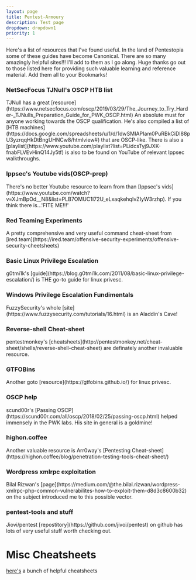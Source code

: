 ```yaml
---
layout: page
title: Pentest-Armoury
description: Test page
dropdown: dropdown1
priority: 1
---
```


Here's a list of resources that I've found useful. In the land of Pentestopia some of these guides have become Canonical.
There are so many amazingly helpful sites!!! I'll add to them as I go along. Huge thanks go out to those listed here for providing such valuable learning and reference material.
Add them all to your Bookmarks!

<h3>NetSecFocus TJNull's OSCP HTB list</h3>
TJNull has a great [resource](https://www.netsecfocus.com/oscp/2019/03/29/The_Journey_to_Try_Harder-_TJNulls_Preparation_Guide_for_PWK_OSCP.html) An absolute must for anyone working towards the OSCP qualification.
He's also compiled a list of [HTB machines](https://docs.google.com/spreadsheets/u/1/d/1dwSMIAPIam0PuRBkCiDI88pU3yzrqqHkDtBngUHNCw8/htmlview#) that are OSCP-like.
There is also a [playlist](https://www.youtube.com/playlist?list=PLidcsTyj9JXK-fnabFLVEvHinQ14Jy5tf) is also to be found on YouTube of relevant Ippsec walkthroughs.


<h3>Ippsec's Youtube vids(OSCP-prep)</h3>
There's no better Youtube resource to learn from than [Ippsec's vids](https://www.youtube.com/watch?v=XJmBpOd__N8&list=PLB7OMUC1I72U_eLxaqkehqIvZIyW3rzhp). If you think there is...'FITE ME!!!'

<h3>Red Teaming Experiments</h3>
A pretty comprehensive and very useful command cheat-sheet from [ired.team](https://ired.team/offensive-security-experiments/offensive-security-cheetsheets)

<h3>Basic Linux Privilege Escalation</h3>
g0tmi1k's [guide](https://blog.g0tmi1k.com/2011/08/basic-linux-privilege-escalation/) is THE go-to guide for linux privesc.

<h3>Windows Privilege Escalation Fundimentals</h3>
FuzzySecurity's whole [site](https://www.fuzzysecurity.com/tutorials/16.html) is an Aladdin's Cave! 

<h3>Reverse-shell Cheat-sheet</h3>
pentestmonkey's [cheatsheets](http://pentestmonkey.net/cheat-sheet/shells/reverse-shell-cheat-sheet) are definately another invaluable resource.

<h3>GTFOBins</h3>
Another goto [resource](https://gtfobins.github.io/) for linux privesc.

<h3>OSCP help</h3>
scund00r's [Passing OSCP](https://scund00r.com/all/oscp/2018/02/25/passing-oscp.html) helped immensely in the PWK labs. His site in general is a goldmine!

<h3>highon.coffee</h3>
Another valuable resource is Arr0way's [Pentesting Cheat-sheet](https://highon.coffee/blog/penetration-testing-tools-cheat-sheet/)

<h3>Wordpress xmlrpc exploitation</h3>
Bilal Rizwan's [page](https://medium.com/@the.bilal.rizwan/wordpress-xmlrpc-php-common-vulnerabilites-how-to-exploit-them-d8d3c8600b32) on the subject introduced me to this possible vector.

<h3>pentest-tools and stuff</h3>
Jiovi/pentest [repostitory](https://github.com/jivoi/pentest) on github has lots of very useful stuff worth checking out.


# Misc Cheatsheets

[here's](https://github.com/coreb1t/awesome-pentest-cheat-sheets) a bunch of helpful cheatsheets

